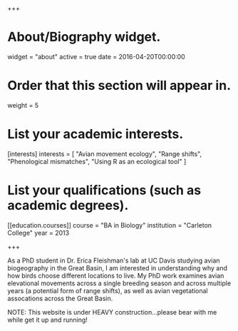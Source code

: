 +++
# About/Biography widget.
widget = "about"
active = true
date = 2016-04-20T00:00:00

# Order that this section will appear in.
weight = 5

# List your academic interests.
[interests]
  interests = [
    "Avian movement ecology",
    "Range shifts",
    "Phenological mismatches",
    "Using R as an ecological tool"
  ]

# List your qualifications (such as academic degrees).
[[education.courses]]
  course = "BA in Biology"
  institution = "Carleton College"
  year = 2013
 
+++


As a PhD student in Dr. Erica Fleishman's lab at UC Davis studying avian biogeography in the Great Basin, I am interested in understanding why and how birds choose different locations to live. My PhD work examines avian elevational movements across a single breeding season and across multiple years (a potential form of range shifts), as well as avian vegetational assocations across the Great Basin. 

NOTE: This website is under HEAVY construction...please bear with me while get it up and running!

 
